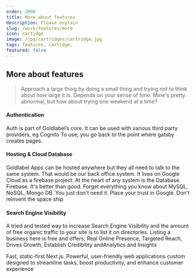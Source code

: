 ```yaml
---
order: 2000
title: More about features
description: Please explain
slug: /work/features/more
icon: cartidge
image: /jpg/cartridges/cartridge.jpg
tags: features, cartidge, 
featured: false
---
```


## More about features

> Approach a large thing by doing a small thing and trying not to think about how large it is. Depends on your sense of time. Mine's pretty abnormal, but how about trying one weekend at a time?

#### Authentication

Auth is part of Goldlabel’s core. It can be used with various third party providers, eg Cognito To use, you go back to the point where gatsby creates pages.

#### Hosting & Cloud Database

Goldlabel Apps can be hosted anywhere but they all need to talk to the same system. That would be our back office system. It lives on Google Cloud as a firebase project. At the heart of any system is the Database. Firebase. It's better than good. Forget everything you know about MySQL, NoSQL, Mongo DB. You just don't need it. Place your trust in Google. Don't reinvent the space ship

#### Search Engine Visibility

A tried and tested way to increase Search Engine Visibility and the amount of free organic traffic to your site is to list it on directories. Listing a business here is free and offers; Real Online Presence, Targeted Reach, Drives Growth, Establish Credibility andAnalytics and Insights

Fast, static-first Next.js. Powerful, user-friendly web applications custom designed to streamline tasks, boost productivity, and enhance customer experience
